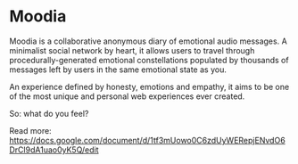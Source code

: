 # Moodia
Moodia is a collaborative anonymous diary of emotional audio messages. A minimalist social network by heart, it allows users to travel through procedurally-generated emotional constellations populated by thousands of messages left by users in the same emotional state as you.

An experience defined by honesty, emotions and empathy, it aims to be one of the most unique and personal web experiences ever created.

So: what do you feel?

Read more: https://docs.google.com/document/d/1tf3mUowo0C6zdUyWERepjENvdO6DrCl9dA1uao0yK5Q/edit
